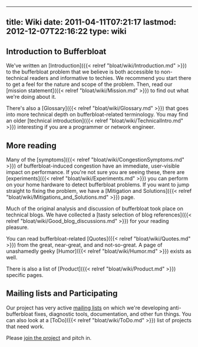 
---
title: Wiki
date: 2011-04-11T07:21:17
lastmod: 2012-12-07T22:16:22
type: wiki
---
Introduction to Bufferbloat
---------------------------

We've written an [Introduction]({{< relref "bloat/wiki/Introduction.md" >}}) to the bufferbloat problem
that we believe is both accessible to non-technical readers and
informative to techies. We recommend you start there to get a feel for
the nature and scope of the problem. Then, read our
[mission statement]({{< relref "bloat/wiki/Mission.md" >}}) to find out what we're doing
about it.

There's also a [Glossary]({{< relref "bloat/wiki/Glossary.md" >}}) that goes into more technical depth
on bufferbloat-related terminology. You may find an older
[technical introduction]({{< relref "bloat/wiki/TechnicalIntro.md" >}}) interesting if you
are a programmer or network engineer.

More reading
------------

Many of the [symptoms]({{< relref "bloat/wiki/CongestionSymptoms.md" >}}) of
bufferbloat-induced congestion have an immediate, user-visible impact on
performance. If you're not sure you are seeing these, there are
[experiments]({{< relref "bloat/wiki/Experiments.md" >}}) you can perform on your home
hardware to detect bufferbloat problems. If you want to jump straight to
fixing the problem, we have a
[Mitigation and Solutions]({{< relref "bloat/wiki/Mitigations_and_Solutions.md" >}}) page.

Much of the original analysis and discussion of bufferbloat took place
on technical blogs. We have collected a
[tasty selection of blog references]({{< relref "bloat/wiki/Good_blog_discussions.md" >}})
for your reading pleasure.

You can read bufferbloat-related [Quotes]({{< relref "bloat/wiki/Quotes.md" >}}) from the great,
near-great, and and not-so-great. A page of unashamedly geeky
[Humor]({{< relref "bloat/wiki/Humor.md" >}}) exists as well.

There is also a list of [Product]({{< relref "bloat/wiki/Product.md" >}}) specific pages.

Mailing lists and Participating
-------------------------------

Our project has very active [mailing
lists](https://lists.bufferbloat.net) on which we're developing
anti-bufferbloat fixes, diagnostic tools, documentation, and other fun
things. You can also look at a [ToDo]({{< relref "bloat/wiki/ToDo.md" >}}) list of projects that
need work.

Please [join the project](http://www.bufferbloat.net/account/register)
and pitch in.
